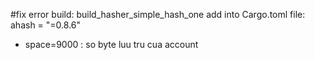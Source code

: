 #fix error build: build_hasher_simple_hash_one
add into Cargo.toml file:  ahash = "=0.8.6"

- space=9000 : so byte luu tru cua account